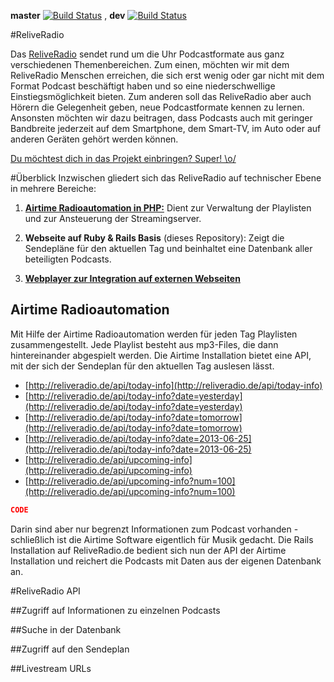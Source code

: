 **master** [![Build Status](https://travis-ci.org/i42n/reliveradio-sendeplan-rails.png?branch=master)](https://travis-ci.org/i42n/reliveradio-sendeplan-rails)
, **dev** [![Build Status](https://travis-ci.org/i42n/reliveradio-sendeplan-rails.png?branch=dev)](https://travis-ci.org/i42n/reliveradio-sendeplan-rails) 

#ReliveRadio

Das [ReliveRadio](http://www.reliveradio.de) sendet rund um die Uhr Podcastformate aus ganz verschiedenen Themenbereichen. Zum einen, möchten wir mit dem ReliveRadio Menschen erreichen, die sich erst wenig oder gar nicht mit dem Format Podcast beschäftigt haben und so eine niederschwellige Einstiegsmöglichkeit bieten. Zum anderen soll das ReliveRadio aber auch Hörern die Gelegenheit geben, neue Podcastformate kennen zu lernen. Ansonsten möchten wir dazu beitragen, dass Podcasts auch mit geringer Bandbreite jederzeit auf dem Smartphone, dem Smart-TV, im Auto oder auf anderen Geräten gehört werden können.

[Du möchtest dich in das Projekt einbringen? Super! \o/](http://reliveradio.de/info/helfen)

#Überblick
Inzwischen gliedert sich das ReliveRadio auf technischer Ebene in mehrere Bereiche:

1. **[Airtime Radioautomation in PHP:](https://github.com/sourcefabric/Airtime)** Dient zur Verwaltung der Playlisten und zur Ansteuerung der Streamingserver.

2. **Webseite auf Ruby & Rails Basis** (dieses Repository): Zeigt die Sendepläne für den aktuellen Tag und beinhaltet eine Datenbank aller beteiligten Podcasts.

3. **[Webplayer zur Integration auf externen Webseiten](https://github.com/McCouman/ReLiveRadio-JsonP-about-Ajax)**

## Airtime Radioautomation
Mit Hilfe der Airtime Radioautomation werden für jeden Tag Playlisten zusammengestellt. Jede Playlist besteht aus mp3-Files, die dann hintereinander abgespielt werden. Die Airtime Installation bietet eine API, mit der sich der Sendeplan für den aktuellen Tag auslesen lässt.

* [http://reliveradio.de/api/today-info](http://reliveradio.de/api/today-info)
* [http://reliveradio.de/api/today-info?date=yesterday](http://reliveradio.de/api/today-info?date=yesterday)
* [http://reliveradio.de/api/today-info?date=tomorrow](http://reliveradio.de/api/today-info?date=tomorrow)
* [http://reliveradio.de/api/today-info?date=2013-06-25](http://reliveradio.de/api/today-info?date=2013-06-25)
* [http://reliveradio.de/api/upcoming-info](http://reliveradio.de/api/upcoming-info)
* [http://reliveradio.de/api/upcoming-info?num=100](http://reliveradio.de/api/upcoming-info?num=100)

```json
CODE
```

Darin sind aber nur begrenzt Informationen zum Podcast vorhanden - schließlich ist die Airtime Software eigentlich für Musik gedacht. Die Rails Installation auf ReliveRadio.de bedient sich nun der API der Airtime Installation und reichert die Podcasts mit Daten aus der eigenen Datenbank an.

#ReliveRadio API

##Zugriff auf Informationen zu einzelnen Podcasts

##Suche in der Datenbank

##Zugriff auf den Sendeplan

##Livestream URLs